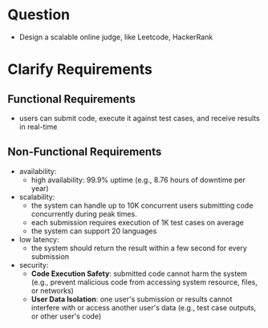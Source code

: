 # Question
- Design a scalable online judge, like Leetcode, HackerRank

# Clarify Requirements

## Functional Requirements
- users can submit code, execute it against test cases, and receive results in real-time
  
## Non-Functional Requirements
- availability:
  - high availability: 99.9% uptime (e.g., 8.76 hours of downtime per year)
- scalability:
  - the system can handle up to 10K concurrent users submitting code concurrently during peak times.
  - each submission requires execution of 1K test cases on average
  - the system can support 20 languages
- low latency:
  - the system should return the result within a few second for every submission
- security:
  - **Code Execution Safety**: submitted code cannot harm the system (e.g., prevent malicious code from accessing system resource, files, or networks)
  - **User Data Isolation**: one user's submission or results cannot interfere with or access another user's data (e.g., test case outputs, or other user's code) 
